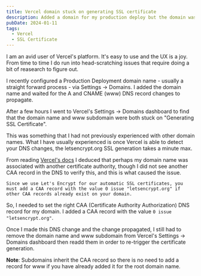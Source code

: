 ```yaml
---
title: Vercel domain stuck on generating SSL certificate
description: Added a domain for my production deploy but the domain was stuck on "Generating SSL Certificate"
pubDate: 2024-01-11
tags:
  - Vercel
  - SSL Certificate
---
```


I am an avid user of Vercel's platform. It's easy to use and the UX is a joy. From time to time I do run into head-scratching issues that require doing a bit of reasearch to figure out.

I recently configured a Production Deployment domain name - usually a straight forward process - via Settings -> Domains. I added the domain name and waited for the A and CNAME (www) DNS record changes to propagate.

After a few hours I went to Vercel's Settings -> Domains dashboard to find that the domain name and www subdomain were both stuck on "Generating SSL Certificate".

This was something that I had not previously experienced with other domain names. What I have usually experienced is once Vercel is able to detect your DNS changes, the letsencrypt.org SSL generation takes a minute max.

From reading <a href="https://vercel.com/guides/domain-not-generating-ssl-certificate">Vercel's docs</a> I deduced that perhaps my domain name was associated with another certificate authority, though I did not see another CAA record in the DNS to verify this, and this is what caused the issue.

```Since we use Let's Encrypt for our automatic SSL certificates, you must add a CAA record with the value 0 issue "letsencrypt.org" if other CAA records already exist on your domain.```

So, I needed to set the right CAA (Certificate Authority Authorization) DNS record for my domain. I added a CAA record with the value `0 issue "letsencrypt.org"`.

Once I made this DNS change and the change propagated, I still had to remove the domain name and www subdomain from Vercel's Settings -> Domains dashboard then readd them in order to re-trigger the certificate generation.

<strong>Note</strong>: Subdomains inherit the CAA record so there is no need to add a record for www if you have already added it for the root domain name.
